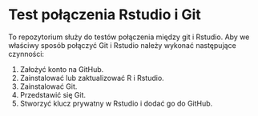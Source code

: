 # Test połączenia Rstudio i Git

To repozytorium służy do testów połączenia między git i Rstudio. Aby we właściwy sposób połączyć Git i Rstudio należy wykonać następujące czynności:

1.  Założyć konto na GitHub.
2.  Zainstalować lub zaktualizować R i Rstudio.
3.  Zainstalować Git.
4.  Przedstawić się Git.
5.  Stworzyć klucz prywatny w Rstudio i dodać go do GitHub.
